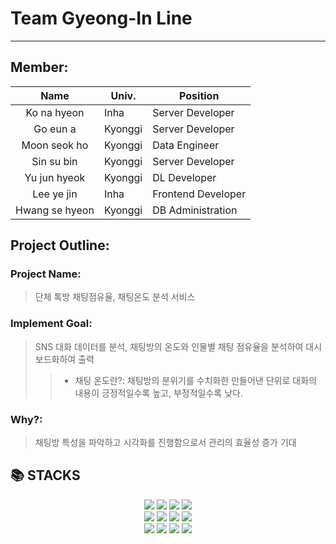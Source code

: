 # Team Gyeong-In Line
----------------------------------------------------------------------------------------
## Member: 
|Name|Univ.|Position|
|:---:|---|---|
|Ko na hyeon|Inha|Server Developer|
|Go eun a|Kyonggi|Server Developer|
|Moon seok ho|Kyonggi|Data Engineer|
|Sin su bin|Kyonggi|Server Developer|
|Yu jun hyeok|Kyonggi|DL Developer|
|Lee ye jin|Inha|Frontend Developer|
|Hwang se hyeon|Kyonggi|DB Administration|

## Project Outline:
### Project Name: 
> 단체 톡방 채팅점유율, 채팅온도 분석 서비스
### Implement Goal: 
> SNS 대화 데이터를 분석, 채팅방의 온도와 인물별 채팅 점유율을 분석하여 대시보드화하여 출력
>> * 채팅 온도란?: 채팅방의 분위기를 수치화한 만들어낸 단위로 대화의 내용이 긍정적일수록 높고, 부정적일수록 낮다.
### Why?: 
> 채팅방 특성을 파악하고 시각화를 진행함으로서 관리의 효율성 증가 기대

## 📚 STACKS

<div align=center> 
  <img src="https://img.shields.io/badge/python-3776AB?style=for-the-badge&logo=python&logoColor=white"> 
  <img src="https://img.shields.io/badge/mysql-4479A1?style=for-the-badge&logo=mysql&logoColor=white">
  <img src="https://img.shields.io/badge/flask-000000?style=for-the-badge&logo=flask&logoColor=white"> 
  <img src="https://img.shields.io/badge/docker-2496ED?style=for-the-badge&logo=docker&logoColor=white">
  <br>
  
  <img src="https://img.shields.io/badge/html5-E34F26?style=for-the-badge&logo=html5&logoColor=white"> 
  <img src="https://img.shields.io/badge/css-1572B6?style=for-the-badge&logo=css3&logoColor=white"> 
  <img src="https://img.shields.io/badge/javascript-F7DF1E?style=for-the-badge&logo=javascript&logoColor=black">
  <img src="https://img.shields.io/badge/react-61DAFB?style=for-the-badge&logo=react&logoColor=black"> 
  <br>
  
  <img src="https://img.shields.io/badge/github-181717?style=for-the-badge&logo=github&logoColor=white">
  <img src="https://img.shields.io/badge/git-F05032?style=for-the-badge&logo=git&logoColor=white">
  <img src="https://img.shields.io/badge/jira-0052CC?style=for-the-badge&logo=jira&logoColor=white">
  <img src="https://img.shields.io/badge/discord-5865F2?style=for-the-badge&logo=discord&logoColor=white">
</div>
